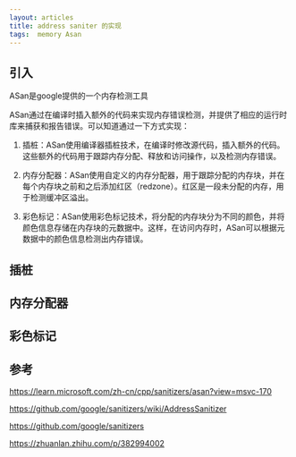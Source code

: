 ```yaml
---
layout: articles
title: address saniter 的实现
tags:  memory Asan
---
```


## 引入
ASan是google提供的一个内存检测工具

ASan通过在编译时插入额外的代码来实现内存错误检测，并提供了相应的运行时库来捕获和报告错误。可以知道通过一下方式实现：

1. 插桩：ASan使用编译器插桩技术，在编译时修改源代码，插入额外的代码。这些额外的代码用于跟踪内存分配、释放和访问操作，以及检测内存错误。

2. 内存分配器：ASan使用自定义的内存分配器，用于跟踪分配的内存块，并在每个内存块之前和之后添加红区（redzone）。红区是一段未分配的内存，用于检测缓冲区溢出。

3. 彩色标记：ASan使用彩色标记技术，将分配的内存块分为不同的颜色，并将颜色信息存储在内存块的元数据中。这样，在访问内存时，ASan可以根据元数据中的颜色信息检测出内存错误。


## 插桩

## 内存分配器

## 彩色标记


## 参考

https://learn.microsoft.com/zh-cn/cpp/sanitizers/asan?view=msvc-170

https://github.com/google/sanitizers/wiki/AddressSanitizer

https://github.com/google/sanitizers

https://zhuanlan.zhihu.com/p/382994002